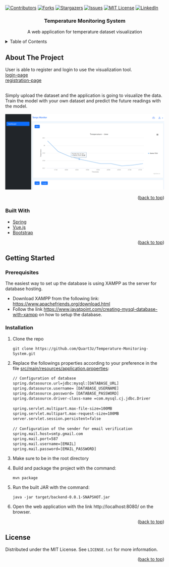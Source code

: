 <div id="top"></div>
<!--
*** Thanks for checking out the Best-README-Template. If you have a suggestion
*** that would make this better, please fork the repo and create a pull request
*** or simply open an issue with the tag "enhancement".
*** Don't forget to give the project a star!
*** Thanks again! Now go create something AMAZING! :D
-->

<!-- PROJECT SHIELDS -->
<!--
*** I'm using markdown "reference style" links for readability.
*** Reference links are enclosed in brackets [ ] instead of parentheses ( ).
*** See the bottom of this document for the declaration of the reference variables
*** for contributors-url, forks-url, etc. This is an optional, concise syntax you may use.
*** https://www.markdownguide.org/basic-syntax/#reference-style-links
-->
[![Contributors][contributors-shield]][contributors-url]
[![Forks][forks-shield]][forks-url]
[![Stargazers][stars-shield]][stars-url]
[![Issues][issues-shield]][issues-url]
[![MIT License][license-shield]][license-url]
[![LinkedIn][linkedin-shield]][linkedin-url]

<h3 align="center">Temperature Monitoring System</h3>

<div>
  <p align="center">
    A web application for temperature dataset visualization
</div>

<!-- TABLE OF CONTENTS -->
<details>
  <summary>Table of Contents</summary>
  <ol>
    <li>
      <a href="#about-the-project">About The Project</a>
      <ul>
        <li><a href="#built-with">Built With</a></li>
      </ul>
    </li>
    <li>
      <a href="#getting-started">Getting Started</a>
      <ul>
        <li><a href="#prerequisites">Prerequisites</a></li>
        <li><a href="#installation">Installation</a></li>
      </ul>
    </li>
    <li><a href="#usage">Usage</a></li>
    <li><a href="#roadmap">Roadmap</a></li>
    <li><a href="#contributing">Contributing</a></li>
    <li><a href="#license">License</a></li>
    <li><a href="#contact">Contact</a></li>
    <li><a href="#acknowledgments">Acknowledgments</a></li>
  </ol>
</details>



<!-- ABOUT THE PROJECT -->

## About The Project
User is able to register and login to use the visualization tool. <br>
[login-page] <br>
[registration-page] <br><br>

Simply upload the dataset and the application is going to visualize the data. <br>
Train the model with your own dataset and predict the future readings with the model.<br><br>
![alt text](screenshots/dashboard.png "Dashboard")


<p align="right">(<a href="#top">back to top</a>)</p>

### Built With

* [Spring](https://spring.io/)
* [Vue.js](https://vuejs.org/)
* [Bootstrap](https://getbootstrap.com)

<p align="right">(<a href="#top">back to top</a>)</p>


<!-- GETTING STARTED -->

## Getting Started

### Prerequisites
The easiest way to set up the database is using XAMPP as the server for database hosting.

* Download XAMPP from the following link: https://www.apachefriends.org/download.html
* Follow the link https://www.javatpoint.com/creating-mysql-database-with-xampp on how to setup the database.

### Installation

1. Clone the repo
   ```
   git clone https://github.com/Quart3z/Temperature-Monitoring-System.git
   ```
   
2. Replace the followings properties according to your preference in the file [src/main/resources/application.properties](src/main/resources/application.properties):
   ```
   // Configuration of database
   spring.datasource.url=jdbc:mysql:[DATABASE_URL]
   spring.datasource.username= [DATABASE_USERNAME]
   spring.datasource.password= [DATABASE_PASSWORD]
   spring.datasource.driver-class-name =com.mysql.cj.jdbc.Driver
   
   spring.servlet.multipart.max-file-size=100MB
   spring.servlet.multipart.max-request-size=100MB
   server.servlet.session.persistent=false
   
   // Configuration of the sender for email verification
   spring.mail.host=smtp.gmail.com
   spring.mail.port=587
   spring.mail.username=[EMAIL]
   spring.mail.password=[EMAIL_PASSWORD]
   ```
   
3. Make sure to be in the root directory

4. Build and package the project with the command:
   ```
   mvn package
   ```
   
5. Run the built JAR with the command:
   ```
   java -jar target/backend-0.0.1-SNAPSHOT.jar
   ```

6. Open the web application with the link http://localhost:8080/ on the browser.

<p align="right">(<a href="#top">back to top</a>)</p>

<!-- LICENSE -->

## License

Distributed under the MIT License. See `LICENSE.txt` for more information.

<p align="right">(<a href="#top">back to top</a>)</p>



<!-- MARKDOWN LINKS & IMAGES -->
<!-- https://www.markdownguide.org/basic-syntax/#reference-style-links -->

[contributors-shield]: https://img.shields.io/github/contributors/Quart3z/Temperature-Monitoring-System.svg?style=for-the-badge
[contributors-url]: https://github.com/Quart3z/Temperature-Monitoring-System/graphs/contributors

[forks-shield]: https://img.shields.io/github/forks/Quart3z/Temperature-Monitoring-System.svg?style=for-the-badge
[forks-url]: https://github.com/Quart3z/Temperature-Monitoring-System/network/members

[stars-shield]: https://img.shields.io/github/stars/Quart3z/Temperature-Monitoring-System.svg?style=for-the-badge
[stars-url]: https://github.com/Quart3z/Temperature-Monitoring-System/stargazers

[issues-shield]: https://img.shields.io/github/issues/Quart3z/Temperature-Monitoring-System.svg?style=for-the-badge
[issues-url]: https://github.com/Quart3z/Temperature-Monitoring-System/issues

[license-shield]: https://img.shields.io/github/license/Quart3z/Temperature-Monitoring-System.svg?style=for-the-badge
[license-url]: https://github.com/Quart3z/Temperature-Monitoring-System/blob/master/LICENSE

[linkedin-shield]: https://img.shields.io/badge/-LinkedIn-black.svg?style=for-the-badge&logo=linkedin&colorB=555
[linkedin-url]: https://www.linkedin.com/in/looi-yw

[login-page]: screenshots/login.png
[registration-page]: screenshots/registration.png
